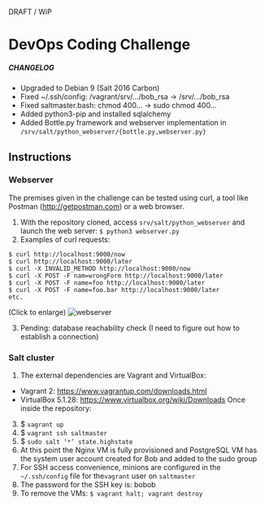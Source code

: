 DRAFT / WiP

# DevOps Coding Challenge

##### CHANGELOG

- Upgraded to Debian 9 (Salt 2016 Carbon)
- Fixed ~/.ssh/config: /vagrant/srv/.../bob_rsa -> /srv/.../bob_rsa
- Fixed saltmaster.bash: chmod 400... -> sudo chmod 400...
- Added python3-pip and installed sqlalchemy
- Added Bottle.py framework and webserver implementation in `/srv/salt/python_webserver/{bottle.py,webserver.py}`

## Instructions

### Webserver

The premises given in the challenge can be tested using curl, a tool like Postman (http://getpostman.com) or a web browser.

1. With the repository cloned, access `srv/salt/python_webserver` and launch the web server: `$ python3 webserver.py`
2. Examples of curl requests:
```
$ curl http://localhost:9000/now
$ curl http://localhost:9000/later
$ curl -X INVALID_METHOD http://localhost:9000/now
$ curl -X POST -F nam=wrongForm http://localhost:9000/later
$ curl -X POST -F name=foo http://localhost:9000/later
$ curl -X POST -F name=foo.bar http://localhost:9000/later
etc.
```
(Click to enlarge)
![webserver](https://raw.githubusercontent.com/i90rr/salt-cluster/master/extras/webserver.png)

3. Pending: database reachability check (I need to figure out how to establish a connection)

### Salt cluster

1. The external dependencies are Vagrant and VirtualBox:
- Vagrant 2: https://www.vagrantup.com/downloads.html
- VirtualBox 5.1.28: https://www.virtualbox.org/wiki/Downloads
Once inside the repository:
3. $ `vagrant up`
4. $ `vagrant ssh saltmaster`
5. $ `sudo salt ‘*’ state.highstate`
6. At this point the Nginx VM is fully provisioned and PostgreSQL VM has the system user account created
for Bob and added to the sudo group
7. For SSH access convenience, minions are configured in the `~/.ssh/config` file for the`vagrant` user
on `saltmaster`
8. The password for the SSH key is: bobob
9. To remove the VMs: `$ vagrant halt; vagrant destroy`
